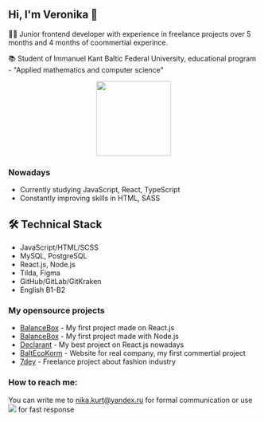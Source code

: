 ## Hi, I'm Veronika 👋


👩‍💻 Junior frontend developer with experience in freelance projects over 5 months and 4 months of coommertial experince.

📚 Student of Immanuel Kant Baltic Federal University, educational program - "Applied mathematics and computer science"

<p align='center'>
   <a href="https://github.com/weroshka/github-readme-stats"><img height=150
                                                                  src="https://github-readme-stats.vercel.app/api/top-langs/?username=weroshka&layout=compact"/></a>
</p>

### Nowadays

*   Currently studying JavaScript, React, TypeScript
*   Constantly improving skills in HTML, SASS

## 🛠 Technical Stack
*   JavaScript/HTML/SCSS
*   MySQL, PostgreSQL
*   React.js, Node.js 
*   Tilda, Figma
*   GitHub/GitLab/GitKraken
*   English B1-B2

### My opensource projects
*   [BalanceBox](https://github.com/weroshka/balance-box-client) - My first project made on React.js
*   [BalanceBox](https://github.com/weroshka/balance-box-server) - My first project made with Node.js
*   [Declarant](https://github.com/weroshka/declarant-client) - My best project on React.js nowadays
*   [BaltEcoKorm](https://balt-ecokorm.tdptdp.ru/) - Website for real company, my first commertial project
*   [7dey](https://7deys.tdptdp.ru/) - Freelance project about fashion industry

### How to reach me: 

You can write me to <a href='mailto:nika.kurt@yandex.ru'>nika.kurt@yandex.ru</a> for formal communication
or use <a href="https://t.me/werosh_ka"><img src="https://img.shields.io/badge/Telegram-2CA5E0?style=flat&logo=telegram&logoColor=white"/></a> for fast response 



<!--
**weroshka/weroshka** is a ✨ _special_ ✨ repository because its `README.md` (this file) appears on your GitHub profile.

Here are some ideas to get you started:

- 🔭 I’m currently working on ...
- 🌱 I’m currently learning ...
- 👯 I’m looking to collaborate on ...
- 🤔 I’m looking for help with ...
- 💬 Ask me about ...
- 📫 How to reach me: ...
- 😄 Pronouns: ...
- ⚡ Fun fact: ...
-->
